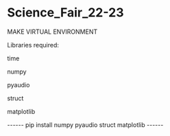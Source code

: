 # Science_Fair_22-23

MAKE VIRTUAL ENVIRONMENT


Libraries required:

time

numpy

pyaudio

struct

matplotlib

------   pip install numpy pyaudio struct matplotlib   ------
